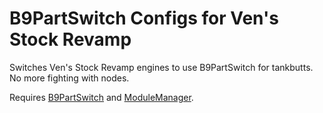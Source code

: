 # B9PartSwitch Configs for Ven's Stock Revamp

Switches Ven's Stock Revamp engines to use B9PartSwitch for tankbutts.  No more fighting with nodes.

Requires [B9PartSwitch](https://github.com/blowfishpro/B9PartSwitch) and [ModuleManager](http://forum.kerbalspaceprogram.com/index.php?/topic/50533-112-module-manager-2625-may-19th-where-the-singularity-started/).
